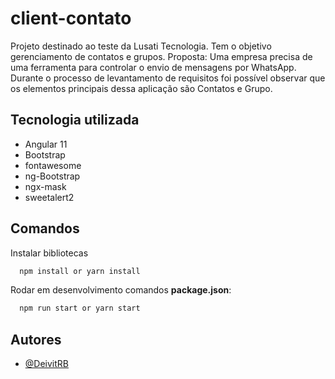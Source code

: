 # client-contato

Projeto destinado ao teste da Lusati Tecnologia. Tem o objetivo gerenciamento de contatos e grupos.
Proposta: Uma empresa precisa de uma ferramenta para controlar o envio de mensagens por WhatsApp.
Durante o processo de levantamento de requisitos foi possível observar que os elementos principais
dessa aplicação são Contatos e Grupo.

## Tecnologia utilizada

- Angular 11
- Bootstrap
- fontawesome
- ng-Bootstrap
- ngx-mask
- sweetalert2

## Comandos

Instalar bibliotecas

```bash
  npm install or yarn install
```

Rodar em desenvolvimento comandos **package.json**:

```bash
  npm run start or yarn start
```

## Autores

- [@DeivitRB](https://github.com/DeivitRB)
